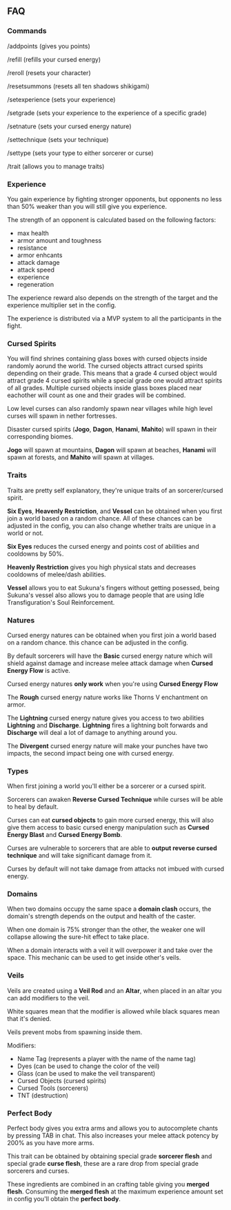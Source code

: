## FAQ

### Commands
/addpoints (gives you points)

/refill (refills your cursed energy)

/reroll (resets your character)

/resetsummons (resets all ten shadows shikigami)

/setexperience (sets your experience)

/setgrade (sets your experience to the experience of a specific grade)

/setnature (sets your cursed energy nature)

/settechnique (sets your technique)

/settype (sets your type to either sorcerer or curse)

/trait (allows you to manage traits)

### Experience

You gain experience by fighting stronger opponents, but opponents no less than 50% weaker than you will still give you experience.

The strength of an opponent is calculated based on the following factors:

- max health
- armor amount and toughness
- resistance
- armor enhcants
- attack damage
- attack speed
- experience
- regeneration

The experience reward also depends on the strength of the target and the experience multiplier set in the config.

The experience is distributed via a MVP system to all the participants in the fight.

### Cursed Spirits

You will find shrines containing glass boxes with cursed objects inside randomly aorund the world.
The cursed objects attract cursed spirits depending on their grade. This means that a grade 4 cursed object would attract grade 4 cursed spirits while a special grade one would attract spirits of all grades.
Multiple cursed objects inside glass boxes placed near eachother will count as one and their grades will be combined.

Low level curses can also randomly spawn near villages while high level curses will spawn in nether fortresses.

Disaster cursed spirits (**Jogo**, **Dagon**, **Hanami**, **Mahito**) will spawn in their corresponding biomes.

**Jogo** will spawn at mountains, **Dagon** will spawn at beaches, **Hanami** will spawn at forests, and **Mahito** will spawn at villages.

### Traits

Traits are pretty self explanatory, they're unique traits of an sorcerer/cursed spirit.

**Six Eyes**, **Heavenly Restriction**, and **Vessel** can be obtained when you first join a world based on a random chance.
All of these chances can be adjusted in the config, you can also change whether traits are unique in a world or not.

**Six Eyes** reduces the cursed energy and points cost of abilities and cooldowns by 50%.

**Heavenly Restriction** gives you high physical stats and decreases cooldowns of melee/dash abilities.

**Vessel** allows you to eat Sukuna's fingers without getting posessed, being Sukuna's vessel also allows you to damage people that are using Idle Transfiguration's Soul Reinforcement.

### Natures

Cursed energy natures can be obtained when you first join a world based on a random chance. this chance can be adjusted in the config.

By default sorcerers will have the **Basic** cursed energy nature which will shield against damage and increase melee attack damage when **Cursed Energy Flow** is active.

Cursed energy natures **only work** when you're using **Cursed Energy Flow**

The **Rough** cursed energy nature works like Thorns V enchantment on armor.

The **Lightning** cursed energy nature gives you access to two abilities **Lightning** and **Discharge**.
**Lightning** fires a lightning bolt forwards and **Discharge** will deal a lot of damage to anything around you.

The **Divergent** cursed energy nature will make your punches have two impacts, the second impact being one with cursed energy.

### Types

When first joining a world you'll either be a sorcerer or a cursed spirit.

Sorcerers can awaken **Reverse Cursed Technique** while curses will be able to heal by default.

Curses can eat **cursed objects** to gain more cursed energy, this will also give them access to basic cursed energy manipulation such as **Cursed Energy Blast** and **Cursed Energy Bomb**.

Curses are vulnerable to sorcerers that are able to **output reverse cursed technique** and will take significant damage from it.

Curses by default will not take damage from attacks not imbued with cursed energy.

### Domains

When two domains occupy the same space a **domain clash** occurs, the domain's strength depends on the output and health of the caster.

When one domain is 75% stronger than the other, the weaker one will collapse allowing the sure-hit effect to take place.

When a domain interacts with a veil it will overpower it and take over the space. This mechanic can be used to get inside other's veils.

### Veils

Veils are created using a **Veil Rod** and an **Altar**, when placed in an altar you can add modifiers to the veil.

White squares mean that the modifier is allowed while black squares mean that it's denied.

Veils prevent mobs from spawning inside them.

Modifiers:

- Name Tag (represents a player with the name of the name tag)
- Dyes (can be used to change the color of the veil)
- Glass (can be used to make the veil transparent)
- Cursed Objects (cursed spirits)
- Cursed Tools (sorcerers)
- TNT (destruction)

### Perfect Body

Perfect body gives you extra arms and allows you to autocomplete chants by pressing TAB in chat.
This also increases your melee attack potency by 200% as you have more arms.

This trait can be obtained by obtaining special grade **sorcerer flesh** and special grade **curse flesh**, these are a rare drop from special grade sorcerers and curses.

These ingredients are combined in an crafting table giving you **merged flesh**.
Consuming the **merged flesh** at the maximum experience amount set in config you'll obtain the **perfect body**.